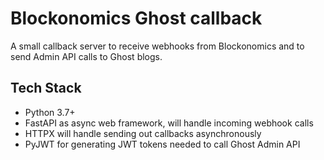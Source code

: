 # Blockonomics Ghost callback

A small callback server to receive webhooks from Blockonomics and to send Admin API calls to Ghost blogs.

## Tech Stack

* Python 3.7+
* FastAPI as async web framework, will handle incoming webhook calls
* HTTPX will handle sending out callbacks asynchronously
* PyJWT for generating JWT tokens needed to call Ghost Admin API